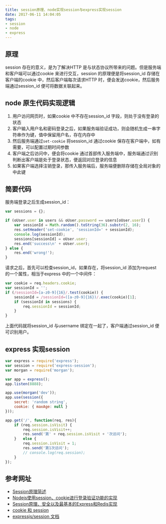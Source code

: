 ```yaml
---
title: session原理、node实现session与express实现session
date: 2017-06-11 14:04:05
tags:
- session
- node
- express
---
```


## 原理

session 存在的意义，是为了解决HTTP 是与状态协议所带来的问题。但是服务端和客户端可以通过cookie 来进行交互，session 的原理便是将session_id 存储在客户端的cookie 中，然后客户端每次请求HTTP 时，便会发送cookie，然后服务端通过session_id 便可将数据关联起来。

## node 原生代码实现逻辑

1. 用户访问网页时，如果cookie 中不存在session_id 字段，则处于没有登录的状态
2. 客户输入用户名和密码登录之后，如果服务端验证成功，则会随机生成一串字符串作为键，值中保留用户名，存在内存中
3. 然后服务端通过`set-cookie` 将session_id 通过cookie 保存在客户端中，如有需要，可以配置过期时间参数
4. 客户端之后访问中，便会将cookie 通过首部传入服务端中，服务端通过识别判断出客户端是处于登录状态，便返回对应登录的信息
5. 如果客户端选择注销登录，那传入服务端后，服务端便删除存储在全局对象的中此键

<!-- more -->

## 简要代码

服务端登录之后生成session_id：

```javascript
var sessions = {};

if (oUser.user in users && oUser.password == users[oUser.user]) {
	var sessionId = Math.random().toString(36).substr(2, 16);
	res.setHeader('set-cookie', 'sessionId=' + sessionId);
	console.log(sessionId);
	sessions[sessionId] = oUser.user;
	res.end('success\n' + oUser.user);
} else {
	res.end('wrong!');
}
```

请求之后，首先可以检查session_id，如果存在，将session_id 添加为request 的一个属性，相当于express 中的一个中间件：

```javascript
var cookie = req.headers.cookie;
var sessionId = '';
if (/sessionId=[a-z0-9]{16}/.test(cookie)) {
	sessionId = /sessionId=([a-z0-9]{16})/.exec(cookie)[1];
	if (sessionId in sessions) {
		req.sessionId = sessionId;
	}
}
```

上面代码就将session_id 与username 绑定在一起了，客户端通过session_id 便可识别用户。

## express 实现session

```javascript
var express = require('express');
var session = require('express-session');
var morgan = require('morgan');

var app = express();
app.listen(8888);

app.use(morgan('dev'));
app.use(session({
	secret: 'random string',
	cookie: { maxAge: null }
}));

app.get('/', function(req, res){
	if (req.session.isVisit) {
		req.session.isVisit++;
		res.send('第' + req.session.isVisit + '次访问');
	}	else {
		req.session.isVisit = 1;
		res.send('第1次访问');
		// console.log(req.session);
	}
});
```

## 参考网址

- [Session原理简述](https://www.pureweber.com/article/how-session-works/)
- [Nodejs使用session、cookie进行登录验证功能的实现](http://www.5941740.cn/2016/06/08/node-authority/index.html)
- [Session原理、安全以及最基本的Express和Redis实现](https://segmentfault.com/a/1190000002630691)
- [cookie 和 session](http://wiki.jikexueyuan.com/project/node-lessons/cookie-session.html)
- [expressjs/session 文档](https://github.com/expressjs/session)